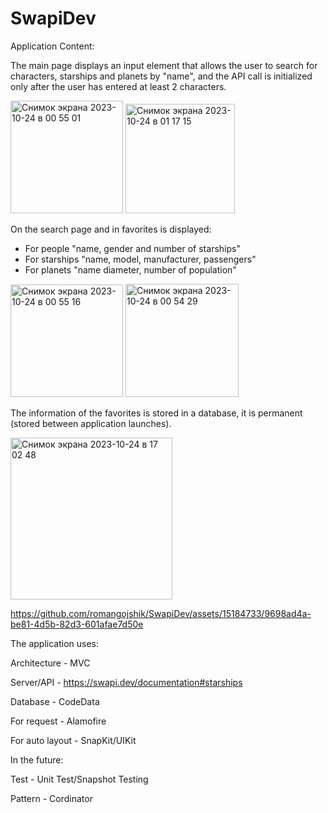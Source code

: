 # SwapiDev

Application Content:

The main page displays an input element that allows the user to search for characters, starships and planets by "name", and the API call is initialized only after the user has entered at least 2 characters.

<img width="180" alt="Снимок экрана 2023-10-24 в 00 55 01" src="https://github.com/romangojshik/SwapiDev/assets/15184733/17ee03a6-b133-45bc-8002-92e74a88130f">

<img width="175" alt="Снимок экрана 2023-10-24 в 01 17 15" src="https://github.com/romangojshik/SwapiDev/assets/15184733/6fafba49-f0bc-4b6d-90cc-ab20c1b44290">


On the search page and in favorites is displayed:
- For people "name, gender and number of starships"
- For starships "name, model, manufacturer, passengers"
- For planets "name diameter, number of population"

<img width="180" alt="Снимок экрана 2023-10-24 в 00 55 16" src="https://github.com/romangojshik/SwapiDev/assets/15184733/1d0ca6d3-a9a6-49a0-bff2-4178e0f63026">

<img width="181" alt="Снимок экрана 2023-10-24 в 00 54 29" src="https://github.com/romangojshik/SwapiDev/assets/15184733/b458d2b5-9b83-440e-b5e7-2fff6d59ce8f">


The information of the favorites is stored in a database, it is permanent (stored between application launches).

<img width="259" alt="Снимок экрана 2023-10-24 в 17 02 48" src="https://github.com/romangojshik/SwapiDev/assets/15184733/76756248-3fce-4e25-a32c-a2e2c628c800">

https://github.com/romangojshik/SwapiDev/assets/15184733/9698ad4a-be81-4d5b-82d3-601afae7d50e

The application uses:

Architecture - MVC

Server/API - https://swapi.dev/documentation#starships

Database - CodeData

For request - Alamofire

For auto layout - SnapKit/UIKit

In the future: 

Test - Unit Test/Snapshot Testing

Pattern - Cordinator




